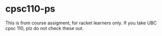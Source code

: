# cpsc110-ps

This is from course assigment, for racket learners only. 
If you take UBC cpsc 110, plz do not check these out.
